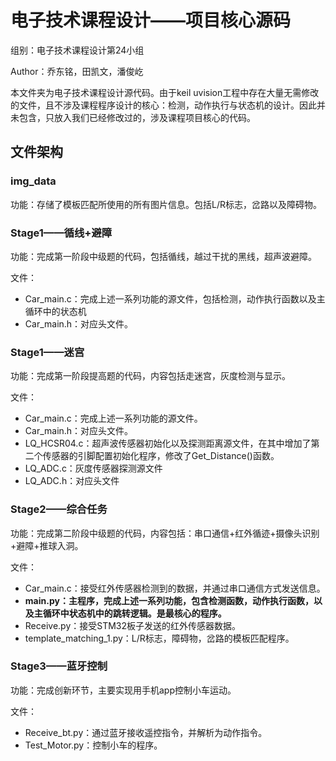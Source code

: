 # 电子技术课程设计——项目核心源码

组别：电子技术课程设计第24小组

Author：乔东铭，田凯文，潘俊屹

本文件夹为电子技术课程设计源代码。由于keil uvision工程中存在大量无需修改的文件，且不涉及课程程序设计的核心：检测，动作执行与状态机的设计。因此并未包含，只放入我们已经修改过的，涉及课程项目核心的代码。

## 文件架构

### img_data

功能：存储了模板匹配所使用的所有图片信息。包括L/R标志，岔路以及障碍物。

### Stage1——循线+避障

功能：完成第一阶段中级题的代码，包括循线，越过干扰的黑线，超声波避障。

文件：

- Car_main.c：完成上述一系列功能的源文件，包括检测，动作执行函数以及主循环中的状态机
- Car_main.h：对应头文件。

### Stage1——迷宫

功能：完成第一阶段提高题的代码，内容包括走迷宫，灰度检测与显示。

文件：

- Car_main.c：完成上述一系列功能的源文件。
- Car_main.h：对应头文件。
- LQ_HCSR04.c：超声波传感器初始化以及探测距离源文件，在其中增加了第二个传感器的引脚配置初始化程序，修改了Get_Distance()函数。
- LQ_ADC.c：灰度传感器探测源文件
- LQ_ADC.h：对应头文件

### Stage2——综合任务

功能：完成第二阶段中级题的代码，内容包括：串口通信+红外循迹+摄像头识别+避障+推球入洞。

文件：

- Car_main.c：接受红外传感器检测到的数据，并通过串口通信方式发送信息。
- **main.py：主程序，完成上述一系列功能，包含检测函数，动作执行函数，以及主循环中状态机中的跳转逻辑。是最核心的程序。**
- Receive.py：接受STM32板子发送的红外传感器数据。
- template_matching_1.py：L/R标志，障碍物，岔路的模板匹配程序。

### Stage3——蓝牙控制

功能：完成创新环节，主要实现用手机app控制小车运动。

文件：

- Receive_bt.py：通过蓝牙接收遥控指令，并解析为动作指令。
- Test_Motor.py：控制小车的程序。